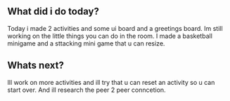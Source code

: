 ## What did i do today?
Today i made 2 activities and some ui board and a greetings board. Im still working on the little things you can do in the room. I made a basketball minigame and a sttacking mini game that u can resize.  

## Whats next?

Ill work on more activities and ill try that u can reset an activity so u can start over. And ill research the peer 2 peer conncetion.